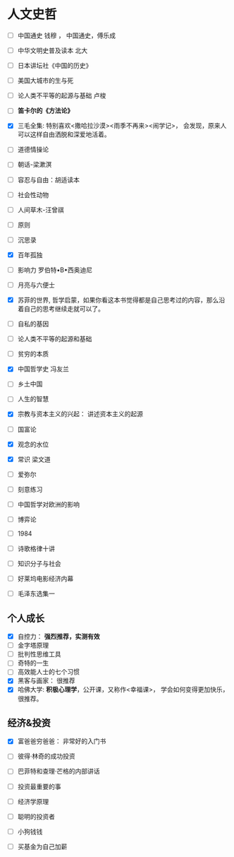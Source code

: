 # 人文史哲

- [ ] 中国通史 钱穆 ， 中国通史，傅乐成

- [ ] 中华文明史普及读本 北大

- [ ] 日本讲坛社《中国的历史》

- [ ] 美国大城市的生与死

- [ ] 论人类不平等的起源与基础 卢梭

- [ ] **笛卡尔的《方法论》**

- [x] 三毛全集: 特别喜欢<撒哈拉沙漠><雨季不再来><闹学记>， 会发现，原来人可以这样自由洒脱和深爱地活着。

- [ ] 道德情操论

- [ ] 朝话-梁漱溟

- [ ] 容忍与自由：胡适读本

- [ ] 社会性动物

- [ ] 人间草木-汪曾祺

- [ ] 原则

- [ ] 沉思录

- [x] 百年孤独

- [ ] 影响力 罗伯特•B•西奥迪尼

- [ ] 月亮与六便士

- [x] 苏菲的世界, 哲学启蒙，如果你看这本书觉得都是自己思考过的内容，那么沿着自己的思考继续走就可以了。

- [ ] 自私的基因

- [ ] 论人类不平等的起源和基础

- [ ] 贫穷的本质

- [x] 中国哲学史 冯友兰

- [ ] 乡土中国

- [ ] 人生的智慧

- [x] 宗教与资本主义的兴起： 讲述资本主义的起源

- [ ] 国富论

- [x] 观念的水位

- [x] 常识 梁文道

- [ ] 爱弥尔

- [ ] 刻意练习

- [ ] 中国哲学对欧洲的影响

- [ ] 博弈论

- [ ] 1984

- [ ] 诗歌格律十讲

- [ ] 知识分子与社会

- [ ] 好莱坞电影经济内幕

- [ ] 毛泽东选集一

  

## 个人成长

- [x] 自控力： **强烈推荐，实测有效**
- [ ] 金字塔原理
- [ ] 批判性思维工具
- [ ] 奇特的一生
- [ ] 高效能人士的七个习惯
- [x] 黑客与画家： 很推荐
- [x] 哈佛大学: **积极心理学**，公开课，又称作<幸福课>， 学会如何变得更加快乐，很推荐。

## 经济&投资

- [x] 富爸爸穷爸爸： 非常好的入门书
- [ ] 彼得·林奇的成功投资
- [ ] 巴菲特和查理·芒格的内部讲话
- [ ] 投资最重要的事
- [ ] 经济学原理
- [ ] 聪明的投资者
- [ ] 小狗钱钱
- [ ] 买基金为自己加薪

